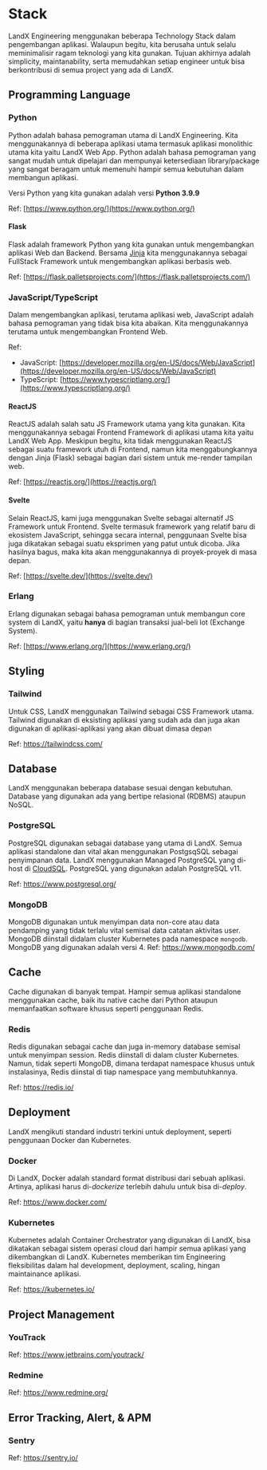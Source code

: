# Stack

LandX Engineering menggunakan beberapa Technology Stack dalam pengembangan aplikasi. Walaupun begitu, kita berusaha untuk selalu meminimalisir ragam teknologi yang kita gunakan. Tujuan akhirnya adalah simplicity, maintanability, serta memudahkan setiap engineer untuk bisa berkontribusi di semua project yang ada di LandX.

## Programming Language

### Python

Python adalah bahasa pemograman utama di LandX Engineering. Kita menggunakannya di beberapa aplikasi utama termasuk aplikasi monolithic utama kita yaitu LandX Web App. Python adalah bahasa pemograman yang sangat mudah untuk dipelajari dan mempunyai ketersediaan library/package yang sangat beragam untuk memenuhi hampir semua kebutuhan dalam membangun aplikasi.

Versi Python yang kita gunakan adalah versi **Python 3.9.9**

Ref: [https://www.python.org/](https://www.python.org/)

#### Flask

Flask adalah framework Python yang kita gunakan untuk mengembangkan aplikasi Web dan Backend. Bersama [Jinja](https://jinja.palletsprojects.com/) kita menggunakannya sebagai FullStack Framework untuk mengembangkan aplikasi berbasis web.

Ref: [https://flask.palletsprojects.com/](https://flask.palletsprojects.com/)

### JavaScript/TypeScript

Dalam mengembangkan aplikasi, terutama aplikasi web, JavaScript adalah bahasa pemograman yang tidak bisa kita abaikan. Kita menggunakannya terutama untuk mengembangkan Frontend Web.

Ref: 
- JavaScript: [https://developer.mozilla.org/en-US/docs/Web/JavaScript](https://developer.mozilla.org/en-US/docs/Web/JavaScript)
- TypeScript: [https://www.typescriptlang.org/](https://www.typescriptlang.org/)

#### ReactJS

ReactJS adalah salah satu JS Framework utama yang kita gunakan. Kita menggunakannya sebagai Frontend Framework di aplikasi utama kita yaitu LandX Web App. Meskipun begitu, kita tidak menggunakan ReactJS sebagai suatu framework utuh di Frontend, namun kita menggabungkannya dengan Jinja (Flask) sebagai bagian dari sistem untuk me-render tampilan web.

Ref: [https://reactjs.org/](https://reactjs.org/)

#### Svelte

Selain ReactJS, kami juga menggunakan Svelte sebagai alternatif JS Framework untuk Frontend. Svelte termasuk framework yang relatif baru di ekosistem JavaScript, sehingga secara internal, penggunaan Svelte bisa juga dikatakan sebagai suatu eksprimen yang patut untuk dicoba. Jika hasilnya bagus, maka kita akan menggunakannya di proyek-proyek di masa depan.

Ref: [https://svelte.dev/](https://svelte.dev/)

### Erlang

Erlang digunakan sebagai bahasa pemograman untuk membangun core system di LandX, yaitu **hanya** di bagian transaksi jual-beli lot (Exchange System).

Ref: [https://www.erlang.org/](https://www.erlang.org/)

## Styling

### Tailwind

Untuk CSS, LandX menggunakan Tailwind sebagai CSS Framework utama. Tailwind digunakan di eksisting aplikasi yang sudah ada dan juga akan digunakan di aplikasi-aplikasi yang akan dibuat dimasa depan

Ref: https://tailwindcss.com/

## Database

LandX menggunakan beberapa database sesuai dengan kebutuhan. Database yang digunakan ada yang bertipe relasional (RDBMS) ataupun NoSQL. 

### PostgreSQL

PostgreSQL digunakan sebagai database yang utama di LandX. Semua aplikasi standalone dan vital akan menggunakan PostgsqSQL sebagai penyimpanan data. LandX menggunakan Managed PostgreSQL yang di-host di [CloudSQL](/cloud/gcp/intro.md). PostgreSQL yang digunakan adalah PostgreSQL v11.

Ref: https://www.postgresql.org/

### MongoDB

MongoDB digunakan untuk menyimpan data non-core atau data pendamping yang tidak terlalu vital semisal data catatan aktivitas user. MongoDB diinstall didalam cluster Kubernetes pada namespace `mongodb`. MongoDB yang digunakan adalah versi 4.
Ref: https://www.mongodb.com/

## Cache

Cache digunakan di banyak tempat. Hampir semua aplikasi standalone menggunakan cache, baik itu native cache dari Python ataupun memanfaatkan software khusus seperti penggunaan Redis.

### Redis

Redis digunakan sebagai cache dan juga in-memory database semisal untuk menyimpan session. Redis diinstall di dalam cluster Kubernetes. Namun, tidak seperti MongoDB, dimana terdapat namespace khusus untuk instalasinya, Redis diinstal di tiap namespace yang membutuhkannya.

Ref: https://redis.io/

## Deployment

LandX mengikuti standard industri terkini untuk deployment, seperti penggunaan Docker dan Kubernetes.

### Docker

Di LandX, Docker adalah standard format distribusi dari sebuah aplikasi. Artinya, aplikasi harus di-*dockerize* terlebih dahulu untuk bisa di-*deploy*. 

Ref: https://www.docker.com/

### Kubernetes

Kubernetes adalah Container Orchestrator yang digunakan di LandX, bisa dikatakan sebagai sistem operasi cloud dari hampir semua aplikasi yang dikembangkan di LandX. Kubernetes memberikan tim Engineering fleksibilitas dalam hal development, deployment, scaling, hingan maintainance aplikasi.

Ref: https://kubernetes.io/

## Project Management

### YouTrack

Ref: https://www.jetbrains.com/youtrack/

### Redmine

Ref: https://www.redmine.org/

## Error Tracking, Alert, & APM

### Sentry
Ref: https://sentry.io/